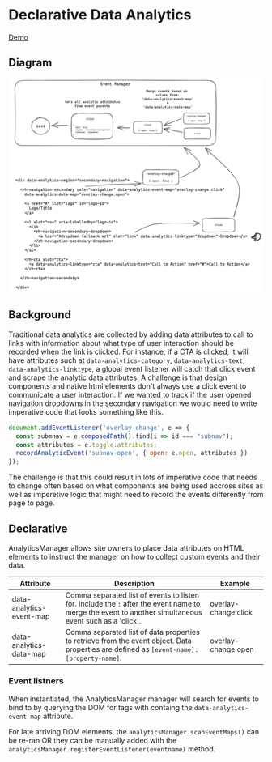 # Declarative Data Analytics

[Demo](https://declarative-analytic-event-map.vercel.app/)

## Diagram

![](/assets/image.png)

## Background

Traditional data analytics are collected by adding data attributes to
call to links with information about what type of user interaction should
be recorded when the link is clicked. For instance, if a CTA is clicked, it
will have attributes such at `data-analytics-category`, `data-analytics-text`,
`data-analytics-linktype`, a global event listener will catch that click event
and scrape the analytic data attributes.  A challenge is that design components
and native html elements don't always use a click event to communicate a user
interaction. If we wanted to track if the user opened navigation dropdowns in
the secondary navigation we would need to write imperative code that looks something like this.

```js
document.addEventListener('overlay-change', e => {
  const submnav = e.composedPath().find(i => id === "subnav");
  const attributes = e.toggle.attributes;
  recordAnalyticEvent('subnav-open', { open: e.open, attributes })
});
```

The challenge is that this could result in lots of imperative code that needs to
change often based on what components are being used accross sites as well as imperetive logic
that might need to record the events differently from page to page.


## Declarative

AnalyticsManager allows site owners to place data attributes on HTML elements to instruct the
manager on how to collect custom events and their data.

| Attribute                | Description                                                                                                                                            | Example              |
|--------------------------|--------------------------------------------------------------------------------------------------------------------------------------------------------|----------------------|
| data-analytics-event-map | Comma separated list of events to listen for. Include the `:` after the event name to merge the event to another simultaneous event such as a 'click'. | overlay-change:click |
| data-analytics-data-map  | Comma separated list of data properties to retrieve from the event object. Data properties are defined as `[event-name]: [property-name]`.             | overlay-change:open  |


### Event listners

When instantiated, the AnalyticsManager manager will search for events to bind to by querying the DOM for
tags with containg the `data-analytics-event-map` attribute.

For late arriving DOM elements, the `analyticsManager.scanEventMaps()` can be re-ran OR they can be manually
added with the `analyticsManager.registerEventListener(eventname)` method.
